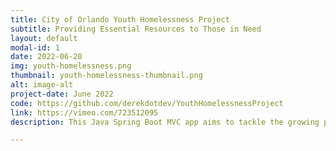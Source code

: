 ```yaml
---
title: City of Orlando Youth Homelessness Project
subtitle: Providing Essential Resources to Those in Need
layout: default
modal-id: 1
date: 2022-06-20
img: youth-homelessness.png
thumbnail: youth-homelessness-thumbnail.png
alt: image-alt
project-date: June 2022
code: https://github.com/derekdotdev/YouthHomelessnessProject
link: https://vimeo.com/723512095
description: This Java Spring Boot MVC app aims to tackle the growing problem of youth homelessness and food insecurity in the greater Orlando area. It uses a survey to gather important (and anonymous) data about students and allows city employees to generate reports based on this data. After completing the survey, a customized list of resources is generated and presented to the student based on their responses. Resources can range from soup kitchens to homeless shelters, are rated based on the severity of need, and are uploaded and maintained by city employees within the same web portal as previously mentioned. This project presented a number of challenges, including anonymous data collection and manipulation as well as website and database security; but, the lessons learned were priceless. 

---
```

